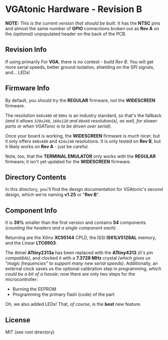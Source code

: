 # VGAtonic Hardware - Revision B #

**NOTE:**  _This is the current version that should be built._ It has the **NTSC** pins and almost the same number of **GPIO** connections broken out as **Rev A** on the _(optional)_ unpopulated header on the back of the PCB.


## Revision Info ##

If using primarily For **VGA**, there is no contest - _build Rev B_.
You will get more serial speeds, better ground isolation, shielding on the SPI signals, and... LEDs!


## Firmware Info ##

By default, you should try the **REGULAR** firmware, not the **WIDESCREEN** firmware.

The resolution `640x480` _at_ `60Hz` is an industry standard, so that's the fallback _(and it allows `320x240`, `160x120` and `80x60` resolution(s), as well, for slower parts or when VGATonic is to be driven over serial)_.

Once your board is working, the **WIDESCREEN** firmware is _much_ nicer, but it only offers `848x480` and `424x240` resolutions. It is only tested on **Rev B**, but it likely works on **Rev A** - just be careful.

Note, too, that the **TERMINAL EMULATOR** only works with the **REGULAR** firmware; it isn't yet updated for the **WIDESCREEN** firmware.


## Directory Contents ##

In this directory, you'll find the design documentation for VGAtonic's second design, which we're naming **v1.25** or "**Rev B**".


## Component Info ##

It is **39%** smaller than the first version and contains **54** components _(counting the headers and a single component each)_.

Returning are the Xilinx **XC95144** CPLD, the ISSI **IS61LV5128AL** memory, and the Linear **LTC6903**.

The Atmel **ATtiny2313a** has been replaced with the **ATtiny4313** _(it's pin compatible)_, and clocked it with a **7.3728 MHz** crystal _(which gives us "magic frequencies" to support many new serial speeds)_.
Additionally, an external clock saves us the optional calibration step in programming, _which could be a bit of a hassle_; now there are only two steps for the microcontroller:
* Burning the EEPROM
* Programming the primary flash (code) of the part

Oh, we also added LEDs! That, _of course_, is the **best** new feature.


## License ##

MIT (see root directory)
